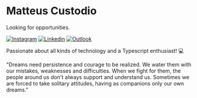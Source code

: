 # Matteus Custodio

Looking for opportunities.

[![Instagram](https://img.shields.io/badge/@mttsss.RL-white?style=for-the-badge&logo=instagram&logoColor=black)](https://www.instagram.com/mttsss.rl/)
[![Linkedin](https://img.shields.io/badge/Matteus_Da_Silva_Custodio-white?style=for-the-badge&logo=linkedin&logoColor=black)](https://www.linkedin.com/in/matteus-da-silva-custodio-938373197/)
[![Outlook](https://img.shields.io/badge/matteuscustodio17@outlook.com-white?style=for-the-badge&logo=microsoft-outlook&logoColor=black)](mailto:matteuscustodio17@outlook.com)

Passionate about all kinds of technology and a Typescript enthusiast! 💻

"Dreams need persistence and courage to be realized. We water them with our mistakes, weaknesses and difficulties. When we fight for them, the people around us don't always support and understand us. Sometimes we are forced to take solitary attitudes, having as companions only our own dreams."
